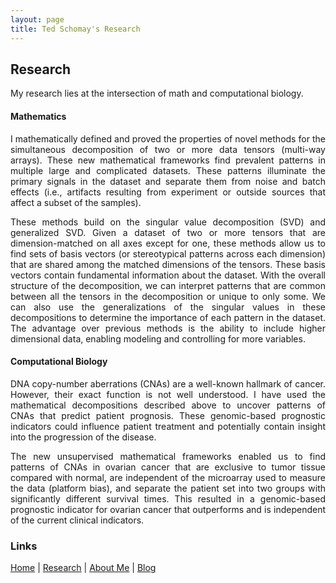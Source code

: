 ```yaml
---
layout: page
title: Ted Schomay's Research
---
```


## Research
My research lies at the intersection of math and computational biology.

#### Mathematics
<p align="justify">
I mathematically defined and proved the properties of novel methods for the simultaneous decomposition of two or more data tensors (multi-way arrays). These new mathematical frameworks find prevalent patterns in multiple large and complicated datasets. These patterns illuminate the primary signals in the dataset and separate them from noise and batch effects (i.e., artifacts resulting from experiment or outside sources that affect a subset of the samples).
</p>

<p align="justify">
These methods build on the singular value decomposition (SVD) and generalized SVD. Given a dataset of two or more tensors that are dimension-matched on all axes except for one, these methods allow us to find sets of basis vectors (or stereotypical patterns across each dimension) that are shared among the matched dimensions of the tensors. These basis vectors contain fundamental information about the dataset. With the overall structure of the decomposition, we can interpret patterns that are common between all the tensors in the decomposition or unique to only some. We can also use the generalizations of the singular values in these decompositions to determine the importance of each pattern in the dataset. The advantage over previous methods is the ability to include higher dimensional data, enabling modeling and controlling for more variables.
</p>


#### Computational Biology
<p align="justify">
DNA copy-number aberrations (CNAs) are a well-known hallmark of cancer. However, their exact function is not well understood. I have used the mathematical decompositions described above to uncover patterns of CNAs that predict patient prognosis. These genomic-based prognostic indicators could influence patient treatment and potentially contain insight into the progression of the disease.
</p>

<p align="justify">
The new unsupervised mathematical frameworks enabled us to find patterns of CNAs in ovarian cancer that are exclusive to tumor tissue compared with normal, are independent of the microarray used to measure the data (platform bias), and separate the patient set into two groups with significantly different survival times. This resulted in a genomic-based prognostic indicator for ovarian cancer that outperforms and is independent of the current clinical indicators.
</p>

### Links
[Home](/) | [Research](/research) | [About Me](/about) | [Blog](/blog)
